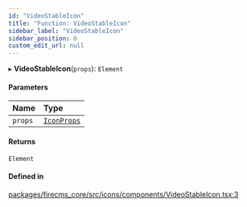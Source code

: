```yaml
---
id: "VideoStableIcon"
title: "Function: VideoStableIcon"
sidebar_label: "VideoStableIcon"
sidebar_position: 0
custom_edit_url: null
---
```


▸ **VideoStableIcon**(`props`): `Element`

#### Parameters

| Name | Type |
| :------ | :------ |
| `props` | [`IconProps`](../types/IconProps.md) |

#### Returns

`Element`

#### Defined in

[packages/firecms_core/src/icons/components/VideoStableIcon.tsx:3](https://github.com/FireCMSco/firecms/blob/d45f3739/packages/firecms_core/src/icons/components/VideoStableIcon.tsx#L3)
